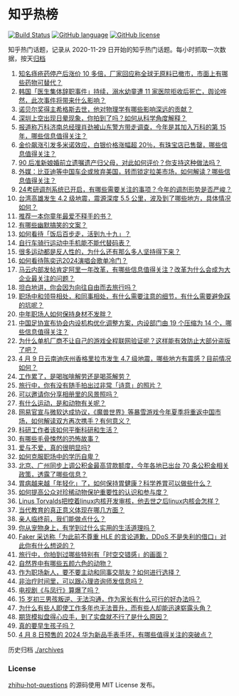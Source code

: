 # 知乎热榜
[![Build Status](https://github.com/ToWeLong/zhihu-hot-questions/workflows/CI/badge.svg)](https://github.com/ToWeLong/zhihu-hot-questions/actions)
[![GitHub language](https://img.shields.io/badge/language-golang-orange.svg)](https://golang.org/)
[![GitHub license](https://img.shields.io/github/license/ToWeLong/zhihu-hot-questions)](https://github.com/ToWeLong/zhihu-hot-questions/blob/main/LICENSE)

知乎热门话题，记录从 2020-11-29 日开始的知乎热门话题。每小时抓取一次数据，按天[归档](./archives)

<!-- BEGIN -->

1. [知名痔疮药停产后涨价 10 多倍，厂家回应称全球无原料已撤市，市面上有哪些药物可替代？](https://www.zhihu.com/question/652339591)
1. [韩国「医生集体辞职事件」持续，溺水幼童遭 11 家医院拒收后死亡，舆论哗然，此次事件将带来什么影响？](https://www.zhihu.com/question/652458555)
1. [诺贝尔奖得主希格斯去世，他对物理学有哪些影响深远的贡献？](https://www.zhihu.com/question/652463411)
1. [深圳上空出现日晕现象，你拍到了吗？如何从科学角度解释？](https://www.zhihu.com/question/652472012)
1. [报道称万科济南总经理肖劲被山东警方带走调查，今年是其加入万科的第 15 年，哪些信息值得关注？](https://www.zhihu.com/question/652488763)
1. [金价飙涨引发多米诺效应，白银价格涨幅超 20％，有珠宝店已售罄，哪些信息值得关注？](https://www.zhihu.com/question/652496414)
1. [90 后准新娘婚前立遗嘱遗产归父母，对此如何评价？你支持这种做法吗？](https://www.zhihu.com/question/652379094)
1. [外媒：比亚迪等中国车企或放弃美国，转而锁定拉美市场，如何解读？哪些信息值得关注？](https://www.zhihu.com/question/652384169)
1. [24考研调剂系统已开启，有哪些需要关注的事项？今年的调剂形势是否严峻？](https://www.zhihu.com/question/652187108)
1. [台湾高雄发生 4.2 级地震，震源深度 5.5 公里，波及到了哪些地方，具体情况如何？](https://www.zhihu.com/question/652408739)
1. [推荐一本你童年最爱不释手的书？](https://www.zhihu.com/question/652239526)
1. [有哪些幽默搞笑的文案？](https://www.zhihu.com/question/647240488)
1. [如何看待「饭后百步走，活到九十九」？](https://www.zhihu.com/question/650740172)
1. [自行车骑行运动中手机能不能代替码表？](https://www.zhihu.com/question/650863119)
1. [很多运动都是反人性的，为什么还有那么多人坚持得下来？](https://www.zhihu.com/question/652366064)
1. [如何看待陈奕迅2024演唱会歌单冷门？](https://www.zhihu.com/question/652417802)
1. [马云内部发帖肯定阿里一年改革，有哪些信息值得关注？改革为什么会成为大企业最关注的问题？](https://www.zhihu.com/question/652456303)
1. [坦白地讲，你会因为向往自由而去旅行吗？](https://www.zhihu.com/question/650693609)
1. [职场中和领导相处，和同事相处，有什么需要注意的细节，有什么需要避免踩的坑呢？](https://www.zhihu.com/question/652404212)
1. [中年职场人如何保持身材不发胖？](https://www.zhihu.com/question/651186140)
1. [中国足协宣布协会内设机构优化调整方案，内设部门由 19 个压缩为 14 个，哪些信息值得关注？](https://www.zhihu.com/question/652187993)
1. [为什么单机厂商不让自己的游戏全程联网验证呢？这样能有效防止大部分盗版了吧？](https://www.zhihu.com/question/651290537)
1. [4 月 9 日云南迪庆州香格里拉市发生 4.7 级地震，哪些地方有震感？目前情况如何？](https://www.zhihu.com/question/652417063)
1. [工作累了，是喝咖啡解劳还是喝茶解劳？](https://www.zhihu.com/question/652489373)
1. [旅行中，你有没有随手拍出过非常「诗意」的照片？](https://www.zhihu.com/question/650695484)
1. [可以邀请你分享相册里的风景照吗？](https://www.zhihu.com/question/652452058)
1. [有什么运动，是和动物有关呢？](https://www.zhihu.com/question/652274275)
1. [网易官宣与微软达成协议，《魔兽世界》等暴雪游戏今年夏季将重返中国市场，如何解读双方再次携手？有何意义？](https://www.zhihu.com/question/652452659)
1. [科研工作者该如何平衡科研和生活？](https://www.zhihu.com/question/652294237)
1. [有哪些毛骨悚然的恐怖故事？](https://www.zhihu.com/question/645530974)
1. [爱与不爱，真的很明显吗?](https://www.zhihu.com/question/651075175)
1. [如何克服职场中的学历自卑？](https://www.zhihu.com/question/651207530)
1. [北京、广州同步上调公积金最高贷款额度，今年各地已出台 70 条公积金相关政策，透露了哪些信息？](https://www.zhihu.com/question/652364268)
1. [胃病越来越「年轻化」了，如何保持胃健康？科学养胃可以做些什么？](https://www.zhihu.com/question/652368364)
1. [如何提高公众对珍稀动物保护重要性的认识和参与度？](https://www.zhihu.com/question/652450857)
1. [Linus Torvalds把控着linux内核开发审核，他去世之后linux内核会怎样？](https://www.zhihu.com/question/592143344)
1. [当代教育的真正意义体现在哪几方面？](https://www.zhihu.com/question/652384663)
1. [亲人临终前，我们能做点什么？](https://www.zhihu.com/question/652366928)
1. [你从宠物身上，有学到过什么实用的生活道理吗？](https://www.zhihu.com/question/650460857)
1. [Faker 采访称「为此前不尊重 HLE 的言论道歉，DDoS 不是失利的借口」对此你有什么想说的？](https://www.zhihu.com/question/652340065)
1. [旅行中，你拍到过哪些特别有「时空交错感」的画面？](https://www.zhihu.com/question/649453508)
1. [自然界中有哪些五颜六色的动物？](https://www.zhihu.com/question/652100412)
1. [作为职场新人，要不要主动和同事交朋友？如何进行选择？](https://www.zhihu.com/question/651409603)
1. [非治疗时间里，可以跟心理咨询师发信息吗？](https://www.zhihu.com/question/651999612)
1. [电视剧《与凤行》算爆了吗？](https://www.zhihu.com/question/649560355)
1. [15 岁初三男孩叛逆、无法沟通，作为家长有什么可行的好办法吗？](https://www.zhihu.com/question/651982405)
1. [为什么有些人即使工作多年也无法晋升，而有些人却能迅速崭露头角？](https://www.zhihu.com/question/650617943)
1. [期货模拟盘得心应手，到了实盘就不行了是什么原因？](https://www.zhihu.com/question/652462543)
1. [真的要早生孩子吗？](https://www.zhihu.com/question/651878424)
1. [4 月 8 日预售的 2024 华为新品手表手环，有哪些值得关注的突破点？](https://www.zhihu.com/question/652414674)

<!-- END -->

历史归档 [./archives](./archives)


### License
[zhihu-hot-questions](https://github.com/towelong/zhihu-hot-questions) 的源码使用 MIT License 发布。